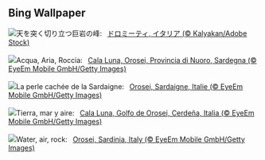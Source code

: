 ## Bing Wallpaper
![](https://www.bing.com/th?id=OHR.SecedaPeak_JA-JP7772253981_UHD.jpg&w=1000)天を突く切り立つ巨岩の峰:&nbsp;&ensp;[ドロミーティ, イタリア (© Kalyakan/Adobe Stock)](https://www.bing.com/th?id=OHR.SecedaPeak_JA-JP7772253981_UHD.jpg)
<br><br/>
![](https://www.bing.com/th?id=OHR.OroseiSardegna_IT-IT2532664756_UHD.jpg&w=1000)Acqua, Aria, Roccia:&nbsp;&ensp;[Cala Luna, Orosei, Provincia di Nuoro, Sardegna (© EyeEm Mobile GmbH/Getty Images)](https://www.bing.com/th?id=OHR.OroseiSardegna_IT-IT2532664756_UHD.jpg)
<br><br/>
![](https://www.bing.com/th?id=OHR.OroseiSardegna_FR-FR4370872020_UHD.jpg&w=1000)La perle cachée de la Sardaigne:&nbsp;&ensp;[Orosei, Sardaigne, Italie (© EyeEm Mobile GmbH/Getty Images)](https://www.bing.com/th?id=OHR.OroseiSardegna_FR-FR4370872020_UHD.jpg)
<br><br/>
![](https://www.bing.com/th?id=OHR.OroseiSardegna_ES-ES2424357191_UHD.jpg&w=1000)Tierra, mar y aire:&nbsp;&ensp;[Cala Luna, Golfo de Orosei, Cerdeña, Italia (© EyeEm Mobile GmbH/Getty Images)](https://www.bing.com/th?id=OHR.OroseiSardegna_ES-ES2424357191_UHD.jpg)
<br><br/>
![](https://www.bing.com/th?id=OHR.OroseiSardegna_EN-GB2474653063_UHD.jpg&w=1000)Water, air, rock:&nbsp;&ensp;[Orosei, Sardinia, Italy (© EyeEm Mobile GmbH/Getty Images)](https://www.bing.com/th?id=OHR.OroseiSardegna_EN-GB2474653063_UHD.jpg)
<br><br/>
